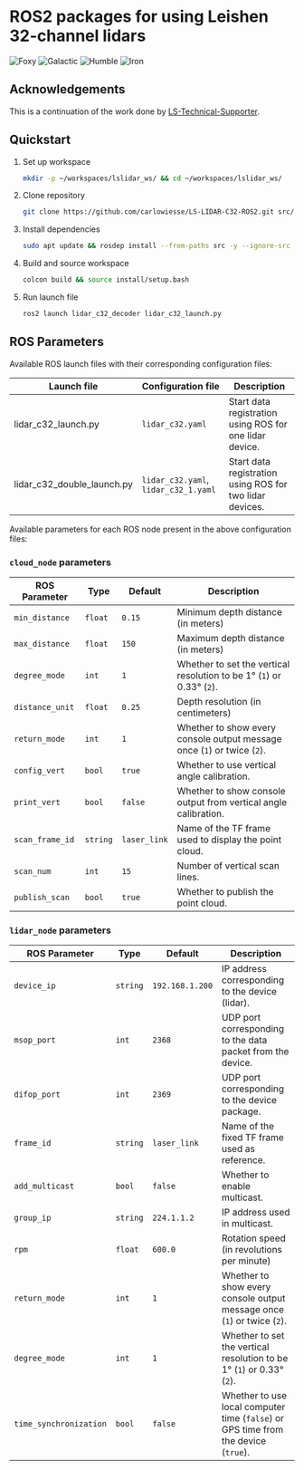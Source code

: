 # ROS2 packages for using Leishen 32-channel lidars

![Foxy](https://img.shields.io/badge/foxy-E09623.svg?style=for-the-badge&logo=ros&logoColor=white)
![Galactic](https://img.shields.io/badge/galactic-0F4C81.svg?style=for-the-badge&logo=ros&logoColor=white)
![Humble](https://img.shields.io/badge/humble-66A3D9.svg?style=for-the-badge&logo=ros&logoColor=white)
![Iron](https://img.shields.io/badge/iron-7A4C1C.svg?style=for-the-badge&logo=ros&logoColor=white)

## Acknowledgements

This is a continuation of the work done by [LS-Technical-Supporter](https://https://github.com/LS-Technical-Supporter).

## Quickstart

1. Set up workspace

    ```bash
    mkdir -p ~/workspaces/lslidar_ws/ && cd ~/workspaces/lslidar_ws/
    ```

2. Clone repository

    ```bash
    git clone https://github.com/carlowiesse/LS-LIDAR-C32-ROS2.git src/lslidar
    ```

3. Install dependencies

    ```bash
    sudo apt update && rosdep install --from-paths src -y --ignore-src
    ```

4. Build and source workspace

    ```bash
    colcon build && source install/setup.bash
    ```

5. Run launch file

    ```bash
    ros2 launch lidar_c32_decoder lidar_c32_launch.py
    ```

## ROS Parameters

Available ROS launch files with their corresponding configuration files:

| Launch file                | Configuration file                   | Description                                                |
| -------------------------- | ------------------------------------ | ---------------------------------------------------------- |
| lidar_c32_launch.py        | `lidar_c32.yaml`                     | Start data registration using ROS for one lidar device.    |
| lidar_c32_double_launch.py | `lidar_c32.yaml`, `lidar_c32_1.yaml` | Start data registration using ROS for two lidar devices.   |

Available parameters for each ROS node present in the above configuration files:

### `cloud_node` parameters

| ROS Parameter                | Type     | Default         | Description                                                                                   |
| ---------------------------- | -------- | --------------- | --------------------------------------------------------------------------------------------- |
| `min_distance`               | `float`  | `0.15`          | Minimum depth distance (in meters)                                                            |
| `max_distance`               | `float`  | `150`           | Maximum depth distance (in meters)                                                            |
| `degree_mode`                | `int`    | `1`             | Whether to set the vertical resolution to be 1° (`1`) or 0.33° (`2`).                         |
| `distance_unit`              | `float`  | `0.25`          | Depth resolution (in centimeters)                                                             |
| `return_mode`                | `int`    | `1`             | Whether to show every console output message once (`1`) or twice (`2`).                       |
| `config_vert`                | `bool`   | `true`          | Whether to use vertical angle calibration.                                                    |
| `print_vert`                 | `bool`   | `false`         | Whether to show console output from vertical angle calibration.                               |
| `scan_frame_id`              | `string` | `laser_link`    | Name of the TF frame used to display the point cloud.                                         |
| `scan_num`                   | `int`    | `15`            | Number of vertical scan lines.                                                                |
| `publish_scan`               | `bool`   | `true`          | Whether to publish the point cloud.                                                           |

### `lidar_node` parameters

| ROS Parameter                | Type     | Default         | Description                                                                                   |
| ---------------------------- | -------- | --------------- | --------------------------------------------------------------------------------------------- |
| `device_ip`                  | `string` | `192.168.1.200` | IP address corresponding to the device (lidar).                                               |
| `msop_port`                  | `int`    | `2368`          | UDP port corresponding to the data packet from the device.                                    |
| `difop_port`                 | `int`    | `2369`          | UDP port corresponding to the device package.                                                 |
| `frame_id`                   | `string` | `laser_link`    | Name of the fixed TF frame used as reference.                                                 |
| `add_multicast`              | `bool`   | `false`         | Whether to enable multicast.                                                                  |
| `group_ip`                   | `string` | `224.1.1.2`     | IP address used in multicast.                                                                 |
| `rpm`                        | `float`  | `600.0`         | Rotation speed (in revolutions per minute)                                                    |
| `return_mode`                | `int`    | `1`             | Whether to show every console output message once (`1`) or twice (`2`).                       |
| `degree_mode`                | `int`    | `1`             | Whether to set the vertical resolution to be 1° (`1`) or 0.33° (`2`).                         |
| `time_synchronization`       | `bool`   | `false`         | Whether to use local computer time (`false`) or GPS time from the device (`true`).            |
